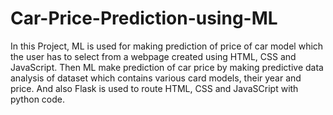 # Car-Price-Prediction-using-ML
In this Project, ML is used for making prediction of price of car model which the user has to select from a webpage created using HTML, CSS and JavaScript. Then ML make prediction of car price by making predictive data analysis of dataset which contains various card models, their year and price. And also Flask is used to route HTML, CSS and JavaSCript with python code.
